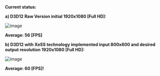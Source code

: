**Current status:**

**a) D3D12 Raw Version initial 1920x1080 [Full HD]:**

![image](https://github.com/juliuszlosinski/RealX-Renderer/assets/72278818/1957097b-5ac3-4b8f-a653-f7fa99ff8ffb)

**Average: 56 [FPS]**

**b) D3D12 with XeSS technology implemented input 800x600 and desired output resolution 1920x1080 [Full HD]:**

![image](https://github.com/juliuszlosinski/RealX-Renderer/assets/72278818/81556a03-dd10-4511-b9e3-996e1283a5a7)

**Average: 60 [FPS]!**
